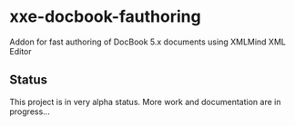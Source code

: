 # xxe-docbook-fauthoring
Addon for fast authoring of DocBook 5.x documents using XMLMind XML Editor

## Status

This project is in very alpha status. More work and documentation are in progress...
